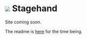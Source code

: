 <h1><img src="https://raw.github.com/camerond/stagehand/master/source/images/stagehand_icon.png"> Stagehand</img></h1>

Site coming soon.

The readme is [here](https://github.com/camerond/stagehand/blob/master/source/README.markdown) for the time being.

